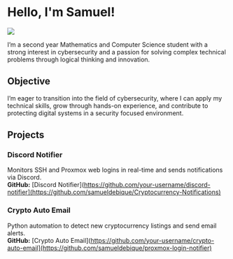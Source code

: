 # Hello, I'm Samuel! 
<a href="https://linkedin.com/in/samueldebique"><img src="https://img.shields.io/badge/-LinkedIn-0072b1?&style=for-the-badge&logo=linkedin&logoColor=white" /></a>


I’m a second year Mathematics and Computer Science student with a strong interest in cybersecurity and a passion for solving complex technical problems through logical thinking and innovation.

## Objective

I’m eager to transition into the field of cybersecurity, where I can apply my technical skills, grow through hands-on experience, and contribute to protecting digital systems in a security focused environment.

## Projects

### Discord Notifier
Monitors SSH and Proxmox web logins in real-time and sends notifications via Discord.  
**GitHub:** [Discord Notifier](https://github.com/your-username/discord-notifier](https://github.com/samueldebique/Cryptocurrency-Notifications)

### Crypto Auto Email
Python automation to detect new cryptocurrency listings and send email alerts.  
**GitHub:** [Crypto Auto Email](https://github.com/your-username/crypto-auto-email](https://github.com/samueldebique/proxmox-login-notifier)

<!--
## Skills

| Skill                                         | Associated Project         |
|-----------------------------------------------|----------------------------|
| Real-time System & Network Monitoring         | <a href="https://github.com/your-username/discord-notifier">Discord Notifier</a> |
| Python Automation                             | <a href="https://github.com/your-username/crypto-auto-email">Crypto Auto Email New Coin</a> |


## Tools 

### Network
<div>
    <img src="https://img.shields.io/badge/-Wireshark-1679A7?&style=for-the-badge&logo=Wireshark&logoColor=white" />
    <img src="https://img.shields.io/badge/-Suricata-EF3B2D?&style=for-the-badge&logo=Suricata&logoColor=white" />
    <img src="https://img.shields.io/badge/-Zeek-777BB4?&style=for-the-badge&logo=Zeek&logoColor=white" />
</div>

### Endpoint
<div>
    <img src="https://img.shields.io/badge/-Microsoft_Defender_for_Endpoint-00A4EF?&style=for-the-badge&logo=Microsoft&logoColor=white" />
    <img src="https://img.shields.io/badge/-Velociraptor-4B275F?&style=for-the-badge&logo=Velociraptor&logoColor=white" />
</div>

### SIEM
<div>
    <img src="https://img.shields.io/badge/-Microsoft_Sentinel-0078D4?&style=for-the-badge&logo=Microsoft&logoColor=white" />
    <img src="https://img.shields.io/badge/-Splunk-000000?&style=for-the-badge&logo=Splunk&logoColor=white" />
    <img src="https://img.shields.io/badge/-Elastic-005571?&style=for-the-badge&logo=Elastic&logoColor=white" />
</div>

### Scripting & Automation
<div>
  <img src="https://img.shields.io/badge/-Python-3776AB?style=for-the-badge&logo=python&logoColor=white" />
  <img src="https://img.shields.io/badge/-Bash-121011?style=for-the-badge&logo=gnubash&logoColor=white" />
  <img src="https://img.shields.io/badge/-PowerShell-5391FE?style=for-the-badge&logo=powershell&logoColor=white" />
</div>

## Certifications

<div>
  <img src="https://img.shields.io/badge/Google%20Cybersecurity%20Certificate-4285F4?style=for-the-badge&logo=google&logoColor=white" />
  <img src="https://img.shields.io/badge/CompTIA%20Security%2B-EF3C42?style=for-the-badge&logo=comptia&logoColor=white" />
</div>

## Projects
- Detection Lab
- SOC Automation Project
